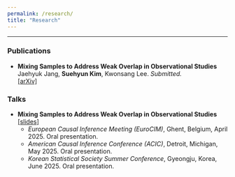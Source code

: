 ```yaml
---
permalink: /research/
title: "Research"
---
```


---

### Publications

- **Mixing Samples to Address Weak Overlap in Observational Studies** <br>
    Jaehyuk Jang, **Suehyun Kim**, Kwonsang Lee. *Submitted.* <br>
    [\[arXiv\]](https://arxiv.org/abs/2411.10801v3)


### Talks

- **Mixing Samples to Address Weak Overlap in Observational Studies** [[slides]](/assets/attachments/slides_overlap.pdf)
    - *European Causal Inference Meeting (EuroCIM)*, Ghent, Belgium, April 2025. Oral presentation.
    - *American Causal Inference Conference (ACIC)*, Detroit, Michigan, May 2025. Oral presentation.
    - *Korean Statistical Society Summer Conference*, Gyeongju, Korea, June 2025. Oral presentation.
